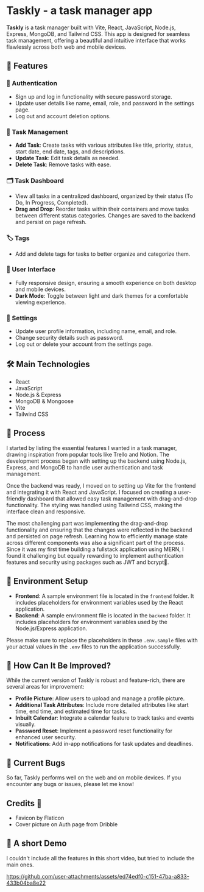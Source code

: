 # Taskly - a task manager app

**Taskly** is a task manager built with Vite, React, JavaScript, Node.js, Express, MongoDB, and Tailwind CSS. This app is designed for seamless task management, offering a beautiful and intuitive interface that works flawlessly across both web and mobile devices.

## 🚀 Features

### 🔑 Authentication
- Sign up and log in functionality with secure password storage.
- Update user details like name, email, role, and password in the settings page.
- Log out and account deletion options.

### 📝 Task Management
- **Add Task**: Create tasks with various attributes like title, priority, status, start date, end date, tags, and descriptions.
- **Update Task**: Edit task details as needed.
- **Delete Task**: Remove tasks with ease.

### 🗂 Task Dashboard
- View all tasks in a centralized dashboard, organized by their status (To Do, In Progress, Completed).
- **Drag and Drop**: Reorder tasks within their containers and move tasks between different status categories. Changes are saved to the backend and persist on page refresh.

### 🏷 Tags
- Add and delete tags for tasks to better organize and categorize them.

### 🎨 User Interface
- Fully responsive design, ensuring a smooth experience on both desktop and mobile devices.
- **Dark Mode**: Toggle between light and dark themes for a comfortable viewing experience.

### 🔧 Settings
- Update user profile information, including name, email, and role.
- Change security details such as password.
- Log out or delete your account from the settings page.

## 🛠️ Main Technologies
- React
- JavaScript
- Node.js & Express
- MongoDB & Mongoose
- Vite
- Tailwind CSS

## 📝 Process

I started by listing the essential features I wanted in a task manager, drawing inspiration from popular tools like Trello and Notion. The development process began with setting up the backend using Node.js, Express, and MongoDB to handle user authentication and task management.

Once the backend was ready, I moved on to setting up Vite for the frontend and integrating it with React and JavaScript. I focused on creating a user-friendly dashboard that allowed easy task management with drag-and-drop functionality. The styling was handled using Tailwind CSS, making the interface clean and responsive.

The most challenging part was implementing the drag-and-drop functionality and ensuring that the changes were reflected in the backend and persisted on page refresh. Learning how to efficiently manage state across different components was also a significant part of the process. Since it was my first time building a fullstack application using MERN, I found it challenging but equally rewarding to implement authentication features and security using packages such as JWT and bcrypt🔐.

## 📁 Environment Setup
- **Frontend**: A sample environment file is located in the `frontend` folder. It includes placeholders for environment variables used by the React application.
- **Backend**: A sample environment file is located in the `backend` folder. It includes placeholders for environment variables used by the Node.js/Express application.

Please make sure to replace the placeholders in these `.env.sample` files with your actual values in the `.env` files to run the application successfully.

## 🤔 How Can It Be Improved?
While the current version of Taskly is robust and feature-rich, there are several areas for improvement:
- **Profile Picture**: Allow users to upload and manage a profile picture.
- **Additional Task Attributes**: Include more detailed attributes like start time, end time, and estimated time for tasks.
- **Inbuilt Calendar**: Integrate a calendar feature to track tasks and events visually.
- **Password Reset**: Implement a password reset functionality for enhanced user security.
- **Notifications**: Add in-app notifications for task updates and deadlines.

## 🐛 Current Bugs
So far, Taskly performs well on the web and on mobile devices. If you encounter any bugs or issues, please let me know!

## Credits 🙏
- Favicon by Flaticon
- Cover picture on Auth page from Dribble

## 🎥 A short Demo
I couldn't include all the features in this short video, but tried to include the main ones.

https://github.com/user-attachments/assets/ed74edf0-c151-47ba-a833-433b04ba8e22
